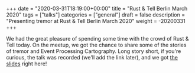 +++
date = "2020-03-31T18:19:00+00:00"
title = "Rust & Tell Berlin March 2020"
tags = ["talks"]
categories = ["general"]
draft = false
description = "Presenting tremor at Rust & Tell Berlin March 2020"
weight = -20200331
+++

We had the great pleasure of spending some time with the crowd of Rust & Tell today. On the meetup, we got the chance to share some of the stories of tremor and Event Processing Cartography. Long story short, if you're curious, the talk was recorded (we'll add the link later), and we got [the slides](/slides/2020-03-31-RustAndTellBerlin-functions.pdf) right here!